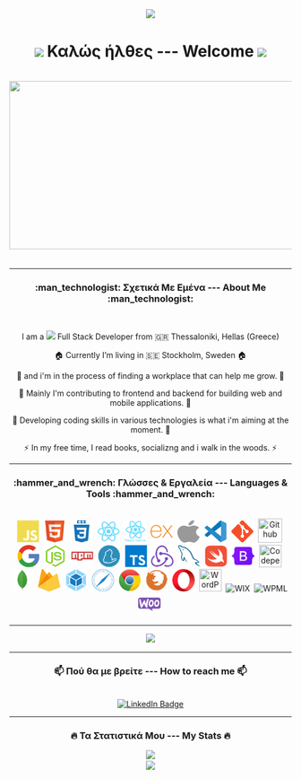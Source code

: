 

<div id="header" align="center">
  <img src="https://media.giphy.com/media/zhYSVCirREeIZtONCI/giphy.gif" width="150"/>
</div>

<h1 align="center">
  <img src="https://media.giphy.com/media/hvRJCLFzcasrR4ia7z/giphy.gif" width="30px"/> Καλώς ήλθες --- Welcome
  <img src="https://media.giphy.com/media/hvRJCLFzcasrR4ia7z/giphy.gif" width="30px"/>
 </h1>

<!--
:point_right: [:greece:](#σχετικα-με-εμενα)  [<img src="https://media.giphy.com/media/hvRJCLFzcasrR4ia7z/giphy.gif" width="30px"/>](#about-me) 
[<img src="https://www.flaticon.com/free-icon/sweden_197564](#about-me)
-->

</br>

<div id="header" align="center">
  <img src="https://media.giphy.com/media/qgQUggAC3Pfv687qPC/giphy.gif" width="600" height="300"/>
</div>

<div id="header" align="center">
  <img src="https://komarev.com/ghpvc/?username=1KRS&color=yellowgreen&label=Θεάσεις+/+Views" alt=""/>
</div>

---

<div id="header" align="center">
  <h3>:man_technologist: Σχετικά Με Εμένα --- About Me :man_technologist: </h3>
</div>

</br>

<div id="header" align="center">
  <p>I am a <img src="https://media.giphy.com/media/ln7z2eWriiQAllfVcn/giphy.gif" width="15"> Full Stack Developer from 🇬🇷 Thessaloniki, Hellas (Greece)</p>
  
  🏠 Currently I’m living in 🇸🇪 Stockholm, Sweden 🏠 

  💼 and i'm in the process of finding a workplace that can help me grow. 💼
  
  🔭 Mainly I'm contributing to frontend and backend for building web and mobile applications. 🔭

  🌱 Developing coding skills in various technologies is what i'm aiming at the moment. 🌱

  ⚡ In my free time, I read books, socializng and i walk in the woods. ⚡
</div>

---

<div id="header" align="center">
  <h3>:hammer_and_wrench: Γλώσσες & Εργαλεία --- Languages & Tools :hammer_and_wrench:
</div>

  
<div align="center">
  </br>
  <img src="https://github.com/1KRS/Logos/blob/main/Javascript.svg" title="JS" alt="JS" width="40" height="40"/>&nbsp;
  <img src="https://github.com/1KRS/Logos/blob/main/HTML5.svg" title="HTML5" alt="HTML" width="40" height="40"/>&nbsp;
  <img src="https://github.com/1KRS/Logos/blob/main/CSS3.svg"  title="CSS3" alt="CSS" width="40" height="40"/>&nbsp;
  <img src="https://github.com/1KRS/Logos/blob/main/React.svg" title="React" alt="React" width="40" height="40"/>&nbsp;
  <img src="https://github.com/1KRS/Logos/blob/main/React%20Native.svg" title="React Native" alt="React Native" width="40" height="40"/>&nbsp;
  <img src="https://github.com/1KRS/Logos/blob/main/Express.svg" title="Express" **alt="Express" width="40" height="40"/>&nbsp;
  <img src="https://github.com/1KRS/Logos/blob/main/Apple.svg" title="Apple" **alt="Apple" width="40" height="40"/>&nbsp;
  <img src="https://github.com/1KRS/Logos/blob/main/VSCode.svg" title="VSCode" **alt="VSCode" width="40" height="40"/>&nbsp;
  <img src="https://github.com/1KRS/Logos/blob/main/Git.svg" title="Git" **alt="Git" width="40" height="40"/>&nbsp;
  <img src="https://icones.pro/wp-content/uploads/2021/06/icone-github-bleu.png" title="Github" **alt="Github" width="43" height="43"/>&nbsp;
  <img src="https://github.com/devicons/devicon/blob/master/icons/google/google-original.svg" title="Google" **alt="Google" width="40" height="40"/>&nbsp;
  <img src="https://github.com/devicons/devicon/blob/master/icons/nodejs/nodejs-original.svg" title="NodeJS" alt="NodeJS" width="40" height="40"/>&nbsp;
  <img src="https://github.com/devicons/devicon/blob/master/icons/npm/npm-original-wordmark.svg" title="NPM" **alt="NPM" width="40" height="40"/>&nbsp;
  <img src="https://github.com/devicons/devicon/blob/master/icons/yarn/yarn-original.svg" title="Yarn" **alt="Yarn" width="40" height="40"/>&nbsp;
  <img src="https://github.com/devicons/devicon/blob/master/icons/typescript/typescript-plain.svg" title="TS" **alt="TS" width="40" height="40"/>&nbsp;
  <img src="https://github.com/devicons/devicon/blob/master/icons/redux/redux-original.svg" title="Redux" alt="Redux " width="40" height="40"/>&nbsp;
  <img src="https://github.com/devicons/devicon/blob/master/icons/mysql/mysql-original.svg" title="MySQL"  alt="MySQL" width="40" height="40"/>&nbsp;
  <img src="https://github.com/devicons/devicon/blob/master/icons/swift/swift-original.svg" title="Swift" **alt="Swift" width="40" height="40"/>&nbsp;
  <img src="https://github.com/1KRS/Logos/blob/main/Bootstrap.svg" title="Bootstrap" **alt="Bootstrap" width="41" height="41"/>&nbsp;
  <img src="https://seeklogo.com/images/C/codepen-logo-1B85489666-seeklogo.com.png" title="Codepen" **alt="Codepen" width="40" height="40"/>&nbsp;
  <img src="https://github.com/1KRS/Logos/blob/main/Mongodb.svg" title="MongoDB" **alt="MongoDB" width="40" height="40"/>&nbsp;
  <img src="https://github.com/1KRS/Logos/blob/main/Firebase.svg" title="Firebase" **alt="Firebase" width="40" height="40"/>&nbsp;
  <img src="https://github.com/1KRS/Logos/blob/main/Webpack.svg" title="WebPack" **alt="WebPack" width="40" height="40"/>&nbsp;
  <img src="https://github.com/devicons/devicon/blob/master/icons/safari/safari-line.svg" title="Safari" **alt="Safari" width="40" height="40"/>&nbsp;
  <img src="https://github.com/devicons/devicon/blob/master/icons/chrome/chrome-original.svg" title="Chrome" **alt="Chrome" width="40" height="40"/>&nbsp;
  <img src="https://github.com/devicons/devicon/blob/master/icons/firefox/firefox-plain.svg" title="Firefox" **alt="Firefox" width="40" height="40"/>&nbsp;
  <img src="https://github.com/devicons/devicon/blob/master/icons/opera/opera-original.svg" title="Opera" **alt="Opera" width="40" height="40"/>&nbsp;
  <img src="https://seeklogo.com/images/W/wordpress-logo-24439D45A6-seeklogo.com.png" title="WordPress" **alt="WordPress" width="40" height="40"/>&nbsp;
  <img src="https://cdn-icons-png.flaticon.com/512/5968/5968753.png" title="WIX" alt="WIX" width="40" height="40"/>&nbsp;
  <img src="https://static-00.iconduck.com/assets.00/file-type-wpml-icon-430x512-h9lh9ke7.png" title="WPML" alt="WPML" width="40" height="40"/>&nbsp;
  <img src="https://github.com/devicons/devicon/blob/master/icons/woocommerce/woocommerce-original.svg" title="WooCommerce" **alt="WooCommerce" width="40" height="40"/>&nbsp;
</div>  

---

<div id="header" align="center">
  <img src="https://media.giphy.com/media/Q9aBxHn9fTqKs/giphy.gif"/>
</div>

---

<div id="header" align="center">
  <h3>📫 Πού θα με βρείτε --- How to reach me 📫</h3> 
</div>
  
</br>

<div id="badges" align="center">
  <a href="https://www.linkedin.com/in/δημήτρης-μανωλόπουλος-86a19217a/" target="_blank" rel="noopener noreferrer">
    <img src="https://img.shields.io/badge/LinkedIn-blue?style=for-the-badge&logo=linkedin&logoColor=white" alt="LinkedIn Badge"/>
  </a>
</div>

---

<div id="header" align="center">
  <h3>🔥 Τα Στατιστικά Μου --- My Stats 🔥</h3> 
</div>

<div id="stats" align="center">
  <a href="https://git.io/streak-stats"><img src="https://streak-stats.demolab.com? user=1krs&theme=yellowdark&hide_border=true&date_format=j%20M%5B%20Y%5D"/></a>
  </br>
  <a href="https://github.com/anuraghazra/github-readme-stats"><img src="https://github-readme-stats.vercel.app/api/top-langs/?username=1krs&show_icons=true&theme=transparent&hide_title=true&hide_border=true&card_width=460px&layout=compact"/></a>
</div>

<!--
**1KRS/1KRS** is a ✨ _special_ ✨ repository because its `README.md` (this file) appears on your GitHub profile.

Here are some ideas to get you started:

- 🔭 I’m currently working on ...
- 🌱 I’m currently learning ...
- 👯 I’m looking to collaborate on ...
- 🤔 I’m looking for help with ...
- 💬 Ask me about ...
- 📫 How to reach me: ...
- 😄 Pronouns: ...
- ⚡ Fun fact: ...
-->
